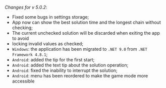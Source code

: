 _Changes for v 5.0.2_:
- Fixed some bugs in settings storage;
- App now can show the best solution time and the longest chain without checking;
- The current unchecked solution will be discarded when exiting the app to avoid
- locking invalid values as checked;
- `Windows`: the application has been migrated to `.NET 9.0` from `.NET Framework 4.8.1`;
- `Android`: added the tip for the first start;
- `Android`: added the text tip about the solution operation;
- `Android`: fixed the inability to interrupt the solution;
- `Android`: menu has been reordered to make the game mode more accessible
